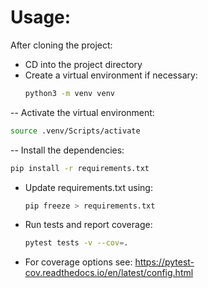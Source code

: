 # Usage:

After cloning the project:

- CD into the project directory
- Create a virtual environment if necessary: 
  ```bash 
  python3 -m venv venv
  ```
-- Activate the virtual environment:
  ```bash
  source .venv/Scripts/activate
  ```
-- Install the dependencies:
  ```bash
  pip install -r requirements.txt
  ```
- Update requirements.txt using:
  ```bash
  pip freeze > requirements.txt
  ```
- Run tests and report coverage:
  ```bash
  pytest tests -v --cov=.
  ```
- For coverage options see: https://pytest-cov.readthedocs.io/en/latest/config.html

